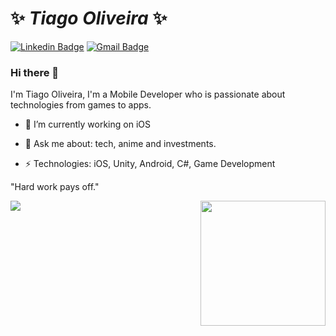 # ✨ _Tiago Oliveira_ ✨
[![Linkedin Badge](https://img.shields.io/badge/-oliveiratif-blue?style=flat-square&logo=Linkedin&logoColor=white&link=https://www.linkedin.com/in/oliveiratif/)](https://www.linkedin.com/in/oliveiratif/)
[![Gmail Badge](https://img.shields.io/badge/-oliveiratif@gmail.com-c14438?style=flat-square&logo=Gmail&logoColor=white&link=mailto:oliveiratif@gmail.com)](mailto:oliveiratif@gmail.com)

### Hi there 👋
I'm Tiago Oliveira, I'm a Mobile Developer who is passionate about technologies from games to apps.

- 🔭 I’m currently working on iOS

- 💬 Ask me about: tech, anime and investments.

- ⚡ Technologies: iOS, Unity, Android, C#, Game Development

"Hard work pays off." 

<img align='right' src='https://user-images.githubusercontent.com/5713670/87202985-820dcb80-c2b6-11ea-9f56-7ec461c497c3.gif' width='200"'>
<img align='left' src="https://github-readme-stats.vercel.app/api?username=issuran&show_icons=true">

<!--
**issuran/issuran** is a ✨ _special_ ✨ repository because its `README.md` (this file) appears on your GitHub profile.

Here are some ideas to get you started:

- 🔭 I’m currently working on ...
- 🌱 I’m currently learning ...
- 👯 I’m looking to collaborate on ...
- 🤔 I’m looking for help with ...
- 💬 Ask me about ...
- 📫 How to reach me: ...
- 😄 Pronouns: ...
- ⚡ Fun fact: ...
-->
